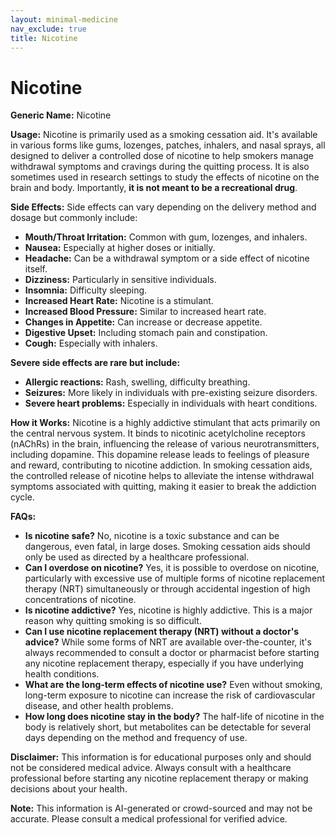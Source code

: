 ```yaml
---
layout: minimal-medicine
nav_exclude: true
title: Nicotine
---
```


# Nicotine

**Generic Name:** Nicotine

**Usage:** Nicotine is primarily used as a smoking cessation aid.  It's available in various forms like gums, lozenges, patches, inhalers, and nasal sprays, all designed to deliver a controlled dose of nicotine to help smokers manage withdrawal symptoms and cravings during the quitting process.  It is also sometimes used in research settings to study the effects of nicotine on the brain and body.  Importantly, **it is not meant to be a recreational drug**.

**Side Effects:**  Side effects can vary depending on the delivery method and dosage but commonly include:

* **Mouth/Throat Irritation:**  Common with gum, lozenges, and inhalers.
* **Nausea:** Especially at higher doses or initially.
* **Headache:**  Can be a withdrawal symptom or a side effect of nicotine itself.
* **Dizziness:** Particularly in sensitive individuals.
* **Insomnia:** Difficulty sleeping.
* **Increased Heart Rate:**  Nicotine is a stimulant.
* **Increased Blood Pressure:** Similar to increased heart rate.
* **Changes in Appetite:**  Can increase or decrease appetite.
* **Digestive Upset:**  Including stomach pain and constipation.
* **Cough:**  Especially with inhalers.

**Severe side effects are rare but include:**

* **Allergic reactions:**  Rash, swelling, difficulty breathing.
* **Seizures:**  More likely in individuals with pre-existing seizure disorders.
* **Severe heart problems:**  Especially in individuals with heart conditions.

**How it Works:** Nicotine is a highly addictive stimulant that acts primarily on the central nervous system. It binds to nicotinic acetylcholine receptors (nAChRs) in the brain, influencing the release of various neurotransmitters, including dopamine. This dopamine release leads to feelings of pleasure and reward, contributing to nicotine addiction.  In smoking cessation aids, the controlled release of nicotine helps to alleviate the intense withdrawal symptoms associated with quitting, making it easier to break the addiction cycle.

**FAQs:**

* **Is nicotine safe?**  No, nicotine is a toxic substance and can be dangerous, even fatal, in large doses.  Smoking cessation aids should only be used as directed by a healthcare professional.
* **Can I overdose on nicotine?** Yes, it is possible to overdose on nicotine, particularly with excessive use of multiple forms of nicotine replacement therapy (NRT) simultaneously or through accidental ingestion of high concentrations of nicotine.
* **Is nicotine addictive?** Yes, nicotine is highly addictive. This is a major reason why quitting smoking is so difficult.
* **Can I use nicotine replacement therapy (NRT) without a doctor's advice?** While some forms of NRT are available over-the-counter, it's always recommended to consult a doctor or pharmacist before starting any nicotine replacement therapy, especially if you have underlying health conditions.
* **What are the long-term effects of nicotine use?**  Even without smoking, long-term exposure to nicotine can increase the risk of cardiovascular disease, and other health problems.
* **How long does nicotine stay in the body?**  The half-life of nicotine in the body is relatively short, but metabolites can be detectable for several days depending on the method and frequency of use.


**Disclaimer:** This information is for educational purposes only and should not be considered medical advice.  Always consult with a healthcare professional before starting any nicotine replacement therapy or making decisions about your health.


**Note:** This information is AI-generated or crowd-sourced and may not be accurate. Please consult a medical professional for verified advice.